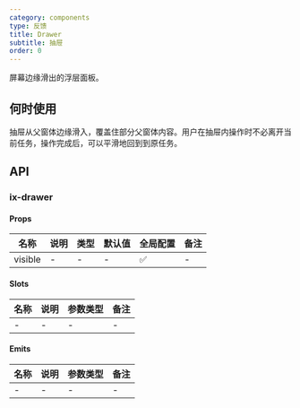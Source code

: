 ```yaml
---
category: components
type: 反馈
title: Drawer
subtitle: 抽屉
order: 0
---
```



屏幕边缘滑出的浮层面板。

## 何时使用

抽屉从父窗体边缘滑入，覆盖住部分父窗体内容。用户在抽屉内操作时不必离开当前任务，操作完成后，可以平滑地回到到原任务。

## API

### ix-drawer

#### Props

| 名称 | 说明 | 类型  | 默认值 | 全局配置 | 备注 |
| --- | --- | --- | --- | --- | --- |
| visible | - | - | - | ✅ | - |

#### Slots

| 名称 | 说明 | 参数类型 | 备注 |
| --- | --- | --- | --- |
| - | - | - | - |

#### Emits

| 名称 | 说明 | 参数类型 | 备注 |
| --- | --- | --- | --- |
| - | - | - | - |
